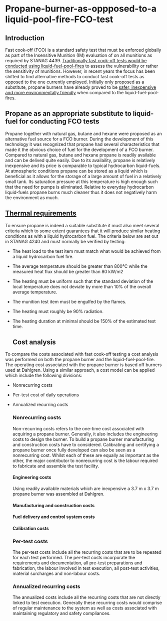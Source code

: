 # Propane-burner-as-oppposed-to-a liquid-pool-fire-FCO-test
## Introduction  
Fast cook-off (FCO) is a standard safety test that must be enforced globally as part of the Insensitive Munition (IM) evaluation of on all munitions as required by STANAG 4439. [Traditionally fast cook-off tests would be conducted using liquid-fuel-pool-fires](https://www.sto.nato.int/publications/STO%20Educational%20Notes/STO-EN-AVT-214/EN-AVT-214-02.pdf) to assess the vulnerability or rather the sensitivity of munitions. However, in recent years the focus has been shifted to find alternative methods to conduct fast cook-off tests as opposed to the one currently employed. Initially only proposed as a substitute, propane burners have already proved to be [safer, inexpensive and more environmentally friendly](https://ndiastorage.blob.core.usgovcloudapi.net/ndia/2018/imem/20118_Washburn_Paper.pdf) when compared to the liquid-fuel-pool-fires.  
  
  ## Propane as an appropriate substitute to liquid-fuel for conducting FCO tests
  Propane together with natural gas, butane and hexane were proposed as an alternative fuel source for a FCO burner. During the development of this technology it was recognized that propane had several characteristics that made it the obvious choice of fuel for the development of a FCO burner. Compared to natural gas, butane and hexane propane is readily available and can be delived quite easily. Due to its availaility, propane is relatively inexpensive and its price is comparable to typical hydrocarbon liquid-fuels. At atmospheric conditions propane can be stored as a liquid which is beneficial as it allows for the storage of a large amount of fuel in a relatively small tank. Its saturation pressure at this temperature is high enough such that the need for pumps is eliminated. Relative to everyday hydrocarbon liquid-fuels propane burns much cleaner thus it does not negatively harm the environment as much.  
    
   ## [Thermal requirements](https://ndiastorage.blob.core.usgovcloudapi.net/ndia/2013/IMEM/T16204_Scholtes.pdf)  
   To ensure propane is indeed a suitable substitute it must also meet several criteria which to some extent guarantees that it will produce similar heating conditions as with a liquid hydrocarbon fuel. The criteria below are set out in STANAG 4240 and must normally be verified by testing:  
   * The heat load to the test item must match what would be achieved from a liquid hydrocarbon fuel fire.  
   * The average temperature should be greater than 800°C while the measured heat flux should be greater than 80 kW/m2 
   * The heating must be uniform such that the standard deviation of the local temperature does not deviate by more than 10% of the overall average temperature.
   * The munition test item must be engulfed by the flames.
   * The heating must roughly be 90% radiation.  
   * The heating duration at minimal should be 150% of the estimated test time.  
     
     ## Cost analysis
   To compare the costs associated with fast cook-off testing a cost analysis was performed on both the propane burner and the liquid-fuel-pool-fire. The operating cost associated with the propane burner is based off burners used at Dahlgren. Using a similar approach, a cost model can be applied which include the following divisions:  
   - Nonrecurring costs  
   - Per-test cost of daily operations
   - Annualized recurring costs  
     
     ### Nonrecurring costs
     Non-recurring costs refers to the one-time cost associated with acquiring a propane burner. Generally, it also includes the engineering costs to design the burner. To build a propane burner manufacturing and construction costs have to considered. Calibrating and certifying a propane burner once fully developed can also be seen as a nonrecurring cost. Whilst each of these are equally as important as the other, the major contributor to nonrecurring cost is the labour required to fabricate and assemble the test facility.  
     #### Engineering costs 
     Using readily available materials which are inexpensive a 3.7 m x 3.7 m propane burner was assembled at Dahlgren. 
     #### Manufacturing and construction costs  
     #### Fuel delivery and control system costs  
     #### Calibration costs
       
       ### Per-test costs
      The per-test costs include all the recurring costs that are to be repeated for each test performed. The per-test costs incorporate the requirements and documentation, all pre-test preparations and fabrication, the labour involved in test execution, all post-test activities, material surcharges and non-labour costs.  
        
        ### Annualized recurring costs
        The annualized costs include all the recurring costs that are not directly linked to test execution. Generally these recurring costs would comprise of regular maintenance to the system as well as costs associated with maintaining regulatory and safety compliances.

   
     
     
